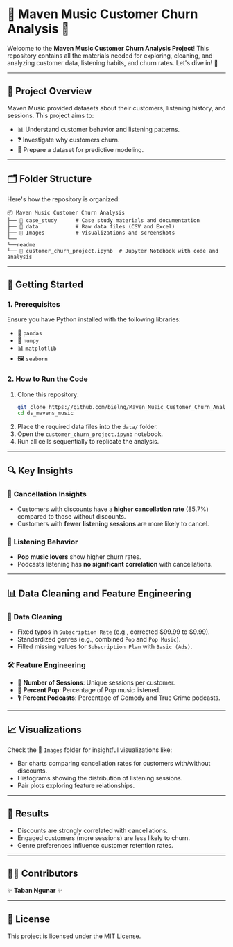 # 🎵 Maven Music Customer Churn Analysis 🎵

Welcome to the **Maven Music Customer Churn Analysis Project**! This repository contains all the materials needed for exploring, cleaning, and analyzing customer data, listening habits, and churn rates. Let's dive in! 🚀

---

## 🌟 **Project Overview**

Maven Music provided datasets about their customers, listening history, and sessions. This project aims to:

- 📊 Understand customer behavior and listening patterns.
- ❓ Investigate why customers churn.
- 🤖 Prepare a dataset for predictive modeling.

---

## 🗂 **Folder Structure**

Here's how the repository is organized:

```plaintext
📦 Maven Music Customer Churn Analysis
├── 📂 case_study      # Case study materials and documentation
├── 📂 data            # Raw data files (CSV and Excel)
├── 📂 Images          # Visualizations and screenshots
└──
└──readme
└── 📄 customer_churn_project.ipynb  # Jupyter Notebook with code and analysis
```

---

## 🚀 **Getting Started**

### **1. Prerequisites**

Ensure you have Python installed with the following libraries:

- 🐼 `pandas`
- 🧮 `numpy`
- 📊 `matplotlib`
- 🖼️ `seaborn`

### **2. How to Run the Code**

1. Clone this repository:
   ```bash
   git clone https://github.com/bielng/Maven_Music_Customer_Churn_Analysis_Project.git
   cd ds_mavens_music
   ```
2. Place the required data files into the `data/` folder.
3. Open the `customer_churn_project.ipynb` notebook.
4. Run all cells sequentially to replicate the analysis.

---

## 🔍 **Key Insights**

### 🎯 **Cancellation Insights**

- Customers with discounts have a **higher cancellation rate** (85.7%) compared to those without discounts.
- Customers with **fewer listening sessions** are more likely to cancel.

### 🎵 **Listening Behavior**

- **Pop music lovers** show higher churn rates.
- Podcasts listening has **no significant correlation** with cancellations.

---

## 📊 **Data Cleaning and Feature Engineering**

### 🧹 **Data Cleaning**

- Fixed typos in `Subscription Rate` (e.g., corrected $99.99 to $9.99).
- Standardized genres (e.g., combined `Pop` and `Pop Music`).
- Filled missing values for `Subscription Plan` with `Basic (Ads)`.

### 🛠 **Feature Engineering**

- 🧮 **Number of Sessions**: Unique sessions per customer.
- 🎵 **Percent Pop**: Percentage of Pop music listened.
- 🎙️ **Percent Podcasts**: Percentage of Comedy and True Crime podcasts.

---

## 📈 **Visualizations**

Check the 📂 `Images` folder for insightful visualizations like:

- Bar charts comparing cancellation rates for customers with/without discounts.
- Histograms showing the distribution of listening sessions.
- Pair plots exploring feature relationships.

---

## 🎉 **Results**

- Discounts are strongly correlated with cancellations.
- Engaged customers (more sessions) are less likely to churn.
- Genre preferences influence customer retention rates.

---

## 👨‍💻 **Contributors**

✨ **Taban Ngunar** ✨

---

## 📜 **License**

This project is licensed under the MIT License.
